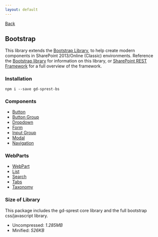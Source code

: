 ```yaml
---
layout: default
---
```

<div class="page-info" markdown="1">

[Back](/)
## Bootstrap

</div>

This library extends the [Bootstrap Library](https://dev.office.com/fabric-js), to help create modern components in SharePoint 2013/Online (Classic) environments. Reference the [Bootstrap library](https://gunjandatta.github.io/bs) for information on this library, or [SharePoint REST Framework](https://gunjandatta.github.io) for a full overview of the framework.

### Installation
```
npm i --save gd-sprest-bs
```

### Components
- [Button](components/button)
- [Button Group](components/buttongroup)
- [Dropdown](components/dropdown)
- [Form](components/form)
- [Input Group](components/inputgroup)
- [Modal](components/modal)
- [Navigation](components/navigation)

### WebParts
- [WebPart](webparts/webpart)
- [List](webparts/list)
- [Search](webparts/search)
- [Tabs](webparts/tabs)
- [Taxonomy](webparts/taxonomy)

### Size of Library
This package includes the gd-sprest core library and the full bootstrap css/javascript library.
- Uncompressed: _1.285MB_
- Minified: _526KB_